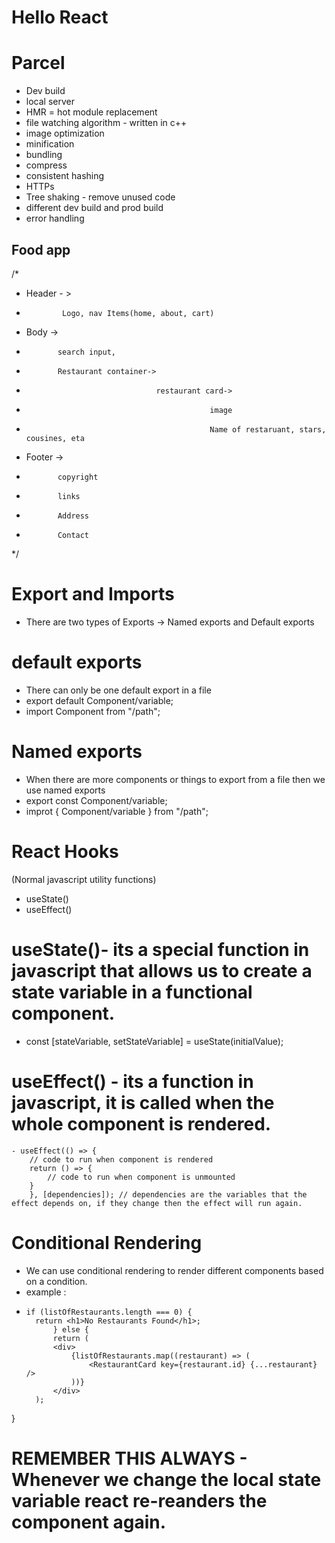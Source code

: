 # Hello React


# Parcel
- Dev build
- local server
- HMR = hot module replacement
- file watching algorithm - written in c++
- image optimization 
- minification
- bundling 
- compress
- consistent hashing 
- HTTPs
- Tree shaking - remove unused code
- different dev build and prod build 
- error handling 


## Food app

/*
 *  Header - >
 *             Logo, nav Items(home, about, cart)
 *  Body ->
 *            search input,
 *            Restaurant container->
 *                                  restaurant card->
 *                                              image
 *                                              Name of restaruant, stars, cousines, eta
 *  Footer ->
 *            copyright
 *            links
 *            Address
 *            Contact
 */

# Export and Imports
- There are two types of Exports -> Named exports and Default exports

# default exports
- There can only be one default export in a file
- export default Component/variable;
- import Component from "/path";

# Named exports
- When there are more components or things to export from a file then we use named exports
- export const Component/variable;
- improt { Component/variable } from "/path";

# React Hooks
(Normal javascript utility functions)  
- useState() 
- useEffect()

# useState()- its a special function in javascript that allows us to create a state variable in a functional component.
  - const [stateVariable, setStateVariable] = useState(initialValue);

# useEffect() - its a function in javascript, it is called when the whole component is rendered.
    - useEffect(() => {
        // code to run when component is rendered
        return () => {
            // code to run when component is unmounted
        }
        }, [dependencies]); // dependencies are the variables that the effect depends on, if they change then the effect will run again.


# Conditional Rendering
- We can use conditional rendering to render different components based on a condition.
- example : 
-     if (listOfRestaurants.length === 0) {
        return <h1>No Restaurants Found</h1>;
            } else {
            return (
            <div>
                {listOfRestaurants.map((restaurant) => (
                    <RestaurantCard key={restaurant.id} {...restaurant} />
                ))}
            </div>
        );
}

# REMEMBER THIS ALWAYS - Whenever we change the local state variable react re-reanders the component again.
